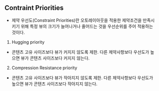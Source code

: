 Contraint Priorities
---

- 제약 우선도(Constraint Priorities)란 오토레이아웃을 적용한 제약조건을 만족시키기 위해 특정 뷰의 크기가 늘어나거나 줄어드는 것을 우선순위를 주어 적용하는 것이다.

1) Hugging priority
- 콘텐츠 고유 사이즈보다 뷰가 커지지 않도록 제한. 다른 제약사항보다 우선도가 높으면 뷰가 콘텐츠 사이즈보다 커지지 않는다.

2) Compression Resistance priority  
- 콘텐츠 고유 사이즈보다 뷰가 작아지지 않도록 제한. 다른 제약사항보다 우선도가 높으면 뷰가 콘텐츠 사이즈보다 작아지지 않는다.
